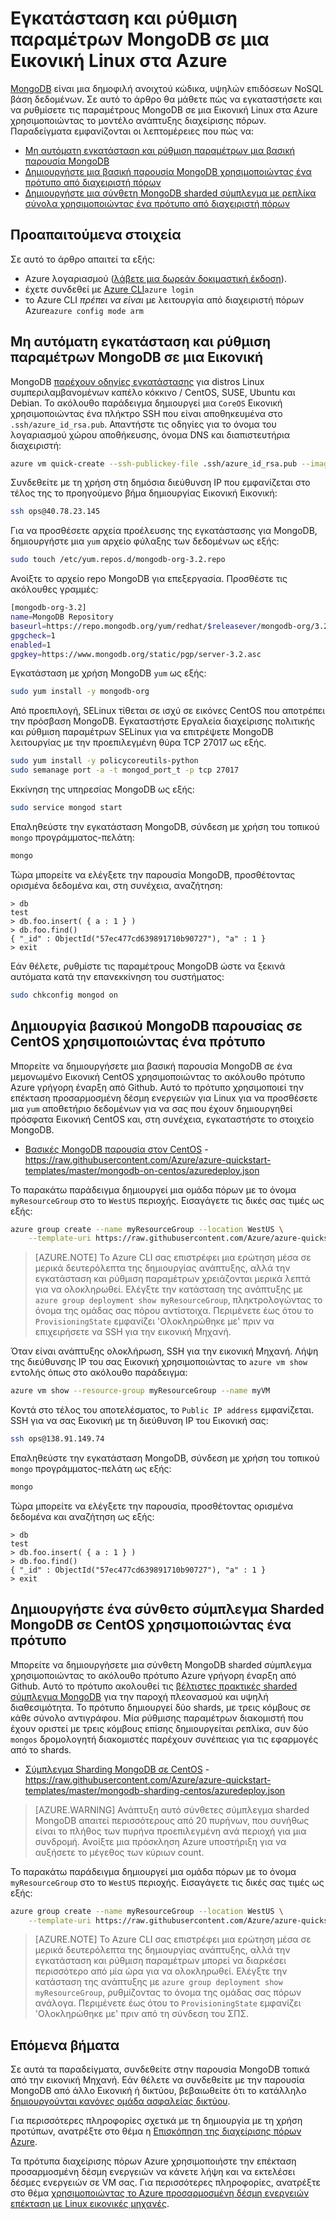 <properties
   pageTitle="Εγκατάσταση MongoDB σε μια Εικονική Linux | Microsoft Azure"
   description="Μάθετε πώς μπορείτε να εγκαταστήσετε και να ρυθμίσετε τις παραμέτρους MongoDB σε μια εικονική μηχανή Linux στο Azure χρησιμοποιώντας το μοντέλο ανάπτυξης διαχείρισης πόρων."
   services="virtual-machines-linux"
   documentationCenter=""
   authors="iainfoulds"
   manager="timlt"
   editor=""/>

<tags
   ms.service="virtual-machines-linux"
   ms.devlang="na"
   ms.topic="article"
   ms.tgt_pltfrm="vm-linux"
   ms.workload="infrastructure"
   ms.date="09/29/2016"
   ms.author="iainfou"/>

# <a name="install-and-configure-mongodb-on-a-linux-vm-in-azure"></a>Εγκατάσταση και ρύθμιση παραμέτρων MongoDB σε μια Εικονική Linux στα Azure
[MongoDB](http://www.mongodb.org) είναι μια δημοφιλή ανοιχτού κώδικα, υψηλών επιδόσεων NoSQL βάση δεδομένων. Σε αυτό το άρθρο θα μάθετε πώς να εγκαταστήσετε και να ρυθμίσετε τις παραμέτρους MongoDB σε μια Εικονική Linux στα Azure χρησιμοποιώντας το μοντέλο ανάπτυξης διαχείρισης πόρων. Παραδείγματα εμφανίζονται οι λεπτομέρειες που πώς να:

- [Μη αυτόματη εγκατάσταση και ρύθμιση παραμέτρων μια βασική παρουσία MongoDB](#manually-install-and-configure-mongodb-on-a-vm)
- [Δημιουργήστε μια βασική παρουσία MongoDB χρησιμοποιώντας ένα πρότυπο από διαχειριστή πόρων](#create-basic-mongodb-instance-on-centos-using-a-template)
- [Δημιουργήστε μια σύνθετη MongoDB sharded σύμπλεγμα με ρεπλίκα σύνολα χρησιμοποιώντας ένα πρότυπο από διαχειριστή πόρων](#create-a-complex-mongodb-sharded-cluster-on-centos-using-a-template)


## <a name="prerequisites"></a>Προαπαιτούμενα στοιχεία
Σε αυτό το άρθρο απαιτεί τα εξής:

- Azure λογαριασμού ([λάβετε μια δωρεάν δοκιμαστική έκδοση](https://azure.microsoft.com/pricing/free-trial/)).
- έχετε συνδεθεί με [Azure CLI](../xplat-cli-install.md)`azure login`
- το Azure CLI *πρέπει να είναι* με λειτουργία από διαχειριστή πόρων Azure`azure config mode arm`


## <a name="manually-install-and-configure-mongodb-on-a-vm"></a>Μη αυτόματη εγκατάσταση και ρύθμιση παραμέτρων MongoDB σε μια Εικονική
MongoDB [παρέχουν οδηγίες εγκατάστασης](https://docs.mongodb.com/manual/administration/install-on-linux/) για distros Linux συμπεριλαμβανομένων καπέλο κόκκινο / CentOS, SUSE, Ubuntu και Debian. Το ακόλουθο παράδειγμα δημιουργεί μια `CoreOS` Εικονική χρησιμοποιώντας ένα πλήκτρο SSH που είναι αποθηκευμένα στο `.ssh/azure_id_rsa.pub`. Απαντήστε τις οδηγίες για το όνομα του λογαριασμού χώρου αποθήκευσης, όνομα DNS και διαπιστευτήρια διαχειριστή:

```bash
azure vm quick-create --ssh-publickey-file .ssh/azure_id_rsa.pub --image-urn CentOS
```

Συνδεθείτε με τη χρήση στη δημόσια διεύθυνση IP που εμφανίζεται στο τέλος της το προηγούμενο βήμα δημιουργίας Εικονική Εικονική:

```bash
ssh ops@40.78.23.145
```

Για να προσθέσετε αρχεία προέλευσης της εγκατάστασης για MongoDB, δημιουργήστε μια `yum` αρχείο φύλαξης των δεδομένων ως εξής:

```bash
sudo touch /etc/yum.repos.d/mongodb-org-3.2.repo
```

Ανοίξτε το αρχείο repo MongoDB για επεξεργασία. Προσθέστε τις ακόλουθες γραμμές:

```bash
[mongodb-org-3.2]
name=MongoDB Repository
baseurl=https://repo.mongodb.org/yum/redhat/$releasever/mongodb-org/3.2/x86_64/
gpgcheck=1
enabled=1
gpgkey=https://www.mongodb.org/static/pgp/server-3.2.asc
```

Εγκατάσταση με χρήση MongoDB `yum` ως εξής:

```bash
sudo yum install -y mongodb-org
```

Από προεπιλογή, SELinux τίθεται σε ισχύ σε εικόνες CentOS που αποτρέπει την πρόσβαση MongoDB. Εγκαταστήστε Εργαλεία διαχείρισης πολιτικής και ρύθμιση παραμέτρων SELinux για να επιτρέψετε MongoDB λειτουργίας με την προεπιλεγμένη θύρα TCP 27017 ως εξής. 

```bash
sudo yum install -y policycoreutils-python
sudo semanage port -a -t mongod_port_t -p tcp 27017
```

Εκκίνηση της υπηρεσίας MongoDB ως εξής:

```bash
sudo service mongod start
```

Επαληθεύστε την εγκατάσταση MongoDB, σύνδεση με χρήση του τοπικού `mongo` προγράμματος-πελάτη:

```bash
mongo
```

Τώρα μπορείτε να ελέγξετε την παρουσία MongoDB, προσθέτοντας ορισμένα δεδομένα και, στη συνέχεια, αναζήτηση:

```
> db
test
> db.foo.insert( { a : 1 } )  
> db.foo.find()  
{ "_id" : ObjectId("57ec477cd639891710b90727"), "a" : 1 }
> exit
```

Εάν θέλετε, ρυθμίστε τις παραμέτρους MongoDB ώστε να ξεκινά αυτόματα κατά την επανεκκίνηση του συστήματος:

```bash
sudo chkconfig mongod on
```


## <a name="create-basic-mongodb-instance-on-centos-using-a-template"></a>Δημιουργία βασικού MongoDB παρουσίας σε CentOS χρησιμοποιώντας ένα πρότυπο
Μπορείτε να δημιουργήσετε μια βασική παρουσία MongoDB σε ένα μεμονωμένο Εικονική CentOS χρησιμοποιώντας το ακόλουθο πρότυπο Azure γρήγορη έναρξη από Github. Αυτό το πρότυπο χρησιμοποιεί την επέκταση προσαρμοσμένη δέσμη ενεργειών για Linux για να προσθέσετε μια `yum` αποθετήριο δεδομένων για να σας που έχουν δημιουργηθεί πρόσφατα Εικονική CentOS και, στη συνέχεια, εγκαταστήστε το στοιχείο MongoDB.

- [Βασικές MongoDB παρουσία στον CentOS](https://github.com/Azure/azure-quickstart-templates/tree/master/mongodb-on-centos) - https://raw.githubusercontent.com/Azure/azure-quickstart-templates/master/mongodb-on-centos/azuredeploy.json

Το παρακάτω παράδειγμα δημιουργεί μια ομάδα πόρων με το όνομα `myResourceGroup` στο το `WestUS` περιοχής. Εισαγάγετε τις δικές σας τιμές ως εξής:

```bash
azure group create --name myResourceGroup --location WestUS \
    --template-uri https://raw.githubusercontent.com/Azure/azure-quickstart-templates/master/mongodb-on-centos/azuredeploy.json
```

> [AZURE.NOTE] Το Azure CLI σας επιστρέφει μια ερώτηση μέσα σε μερικά δευτερόλεπτα της δημιουργίας ανάπτυξης, αλλά την εγκατάσταση και ρύθμιση παραμέτρων χρειάζονται μερικά λεπτά για να ολοκληρωθεί. Ελέγξτε την κατάσταση της ανάπτυξης με `azure group deployment show myResourceGroup`, πληκτρολογώντας το όνομα της ομάδας σας πόρου αντίστοιχα. Περιμένετε έως ότου το `ProvisioningState` εμφανίζει 'Ολοκληρώθηκε με' πριν να επιχειρήσετε να SSH για την εικονική Μηχανή.

Όταν είναι ανάπτυξης ολοκλήρωση, SSH για την εικονική Μηχανή. Λήψη της διεύθυνσης IP του σας Εικονική χρησιμοποιώντας το `azure vm show` εντολής όπως στο ακόλουθο παράδειγμα:

```bash
azure vm show --resource-group myResourceGroup --name myVM
```

Κοντά στο τέλος του αποτελέσματος, το `Public IP address` εμφανίζεται. SSH για να σας Εικονική με τη διεύθυνση IP του Εικονική σας:

```bash
ssh ops@138.91.149.74
```

Επαληθεύστε την εγκατάσταση MongoDB, σύνδεση με χρήση του τοπικού `mongo` προγράμματος-πελάτη ως εξής:

```bash
mongo
```

Τώρα μπορείτε να ελέγξετε την παρουσία, προσθέτοντας ορισμένα δεδομένα και αναζήτηση ως εξής:

```
> db
test
> db.foo.insert( { a : 1 } )  
> db.foo.find()  
{ "_id" : ObjectId("57ec477cd639891710b90727"), "a" : 1 }
> exit
```


## <a name="create-a-complex-mongodb-sharded-cluster-on-centos-using-a-template"></a>Δημιουργήστε ένα σύνθετο σύμπλεγμα Sharded MongoDB σε CentOS χρησιμοποιώντας ένα πρότυπο
Μπορείτε να δημιουργήσετε μια σύνθετη MongoDB sharded σύμπλεγμα χρησιμοποιώντας το ακόλουθο πρότυπο Azure γρήγορη έναρξη από Github. Αυτό το πρότυπο ακολουθεί τις [βέλτιστες πρακτικές sharded σύμπλεγμα MongoDB](https://docs.mongodb.com/manual/core/sharded-cluster-components/) για την παροχή πλεονασμού και υψηλή διαθεσιμότητα. Το πρότυπο δημιουργεί δύο shards, με τρεις κόμβους σε κάθε σύνολο αντιγράφου. Μία ρύθμισης παραμέτρων διακομιστή που έχουν οριστεί με τρεις κόμβους επίσης δημιουργείται ρεπλίκα, συν δύο `mongos` δρομολογητή διακομιστές παρέχουν συνέπειας για τις εφαρμογές από το shards.

- [Σύμπλεγμα Sharding MongoDB σε CentOS](https://github.com/Azure/azure-quickstart-templates/tree/master/mongodb-sharding-centos) - https://raw.githubusercontent.com/Azure/azure-quickstart-templates/master/mongodb-sharding-centos/azuredeploy.json

> [AZURE.WARNING] Ανάπτυξη αυτό σύνθετες σύμπλεγμα sharded MongoDB απαιτεί περισσότερους από 20 πυρήνων, που συνήθως είναι το πλήθος των πυρήνα προεπιλεγμένη ανά περιοχή για μια συνδρομή. Ανοίξτε μια πρόσκληση Azure υποστήριξη για να αυξήσετε το μέγεθος των κύριων count.

Το παρακάτω παράδειγμα δημιουργεί μια ομάδα πόρων με το όνομα `myResourceGroup` στο το `WestUS` περιοχής. Εισαγάγετε τις δικές σας τιμές ως εξής:

```bash
azure group create --name myResourceGroup --location WestUS \
    --template-uri https://raw.githubusercontent.com/Azure/azure-quickstart-templates/master/mongodb-sharding-centos/azuredeploy.json
```

> [AZURE.NOTE] Το Azure CLI σας επιστρέφει μια ερώτηση μέσα σε μερικά δευτερόλεπτα της δημιουργίας ανάπτυξης, αλλά την εγκατάσταση και ρύθμιση παραμέτρων μπορεί να διαρκέσει περισσότερο από μία ώρα για να ολοκληρωθεί. Ελέγξτε την κατάσταση της ανάπτυξης με `azure group deployment show myResourceGroup`, ρυθμίζοντας το όνομα της ομάδας σας πόρων ανάλογα. Περιμένετε έως ότου το `ProvisioningState` εμφανίζει 'Ολοκληρώθηκε με' πριν από τη σύνδεση του ΣΠΣ.


## <a name="next-steps"></a>Επόμενα βήματα
Σε αυτά τα παραδείγματα, συνδεθείτε στην παρουσία MongoDB τοπικά από την εικονική Μηχανή. Εάν θέλετε να συνδεθείτε με την παρουσία MongoDB από άλλο Εικονική ή δικτύου, βεβαιωθείτε ότι το κατάλληλο [δημιουργούνται κανόνες ομάδα ασφαλείας δικτύου](virtual-machines-linux-nsg-quickstart.md).

Για περισσότερες πληροφορίες σχετικά με τη δημιουργία με τη χρήση προτύπων, ανατρέξτε στο θέμα η [Επισκόπηση της διαχείρισης πόρων Azure](../azure-resource-manager/resource-group-overview.md).

Τα πρότυπα διαχείρισης πόρων Azure χρησιμοποιήστε την επέκταση προσαρμοσμένη δέσμη ενεργειών να κάνετε λήψη και να εκτελέσει δέσμες ενεργειών σε VM σας. Για περισσότερες πληροφορίες, ανατρέξτε στο θέμα [χρησιμοποιώντας το Azure προσαρμοσμένη δέσμη ενεργειών επέκταση με Linux εικονικές μηχανές](virtual-machines-linux-extensions-customscript.md).